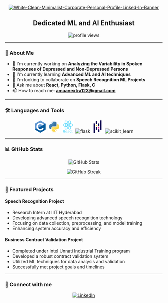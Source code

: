 <!-- Replace your existing README content with this enhanced version -->
<!-- Add a style block with CSS to set the background for the body -->
<p align="center">
<a href="https://ibb.co/zmsDnvL"><img src="https://i.ibb.co/4FW3mrD/White-Clean-Minimalist-Corporate-Personal-Profile-Linked-In-Banner.png" alt="White-Clean-Minimalist-Corporate-Personal-Profile-Linked-In-Banner" border="0"></a>
</p>

<h2 align="center">Dedicated ML and AI Enthusiast</h3>

<p align="center">
  <img src="https://komarev.com/ghpvc/?username=m0hammedd-amaan&label=Profile%20views&color=0e75b6&style=flat" alt="profile views" />

</p>

---

### 🚀 About Me

- 🔭 I'm currently working on **Analyzing the Variability in Spoken Responses of Depressed and Non-Depressed Persons**
- 🌱 I'm currently learning **Advanced ML and AI techniques**
- 👯 I'm looking to collaborate on **Speech Recognition ML Projects**
- 💬 Ask me about **React, Python, Flask, C**
- 📫 How to reach me: **amaanextra123@gmail.com**

---

### 🛠 Languages and Tools

<p align="center">
  <img src="https://raw.githubusercontent.com/devicons/devicon/master/icons/c/c-original.svg" alt="c" width="40" height="40"/>
  <img src="https://raw.githubusercontent.com/devicons/devicon/master/icons/python/python-original.svg" alt="python" width="40" height="40"/>
  <img src="https://raw.githubusercontent.com/devicons/devicon/master/icons/react/react-original-wordmark.svg" alt="react" width="40" height="40"/>
  <img src="https://www.vectorlogo.zone/logos/pocoo_flask/pocoo_flask-icon.svg" alt="flask" width="40" height="40"/>
  <img src="https://raw.githubusercontent.com/devicons/devicon/2ae2a900d2f041da66e950e4d48052658d850630/icons/pandas/pandas-original.svg" alt="pandas" width="40" height="40"/>
  <img src="https://upload.wikimedia.org/wikipedia/commons/0/05/Scikit_learn_logo_small.svg" alt="scikit_learn" width="40" height="40"/>
  <!-- Add other tool icons here -->
</p>

---

### 📊 GitHub Stats

<p align="center">
  <img src="https://github-readme-stats.vercel.app/api?username=m0hammedd-amaan&show_icons=true&theme=radical" alt="GitHub Stats" />
</p>

<p align="center">
  <img src="https://github-readme-streak-stats.herokuapp.com/?user=m0hammedd-amaan&theme=radical" alt="GitHub Streak" />
</p>

---

### 🌟 Featured Projects

#### Speech Recognition Project
- Research Intern at IIIT Hyderabad
- Developing advanced speech recognition technology
- Focusing on data collection, preprocessing, and model training
- Enhancing system accuracy and efficiency

#### Business Contract Validation Project
- Completed under Intel Unnati Industrial Training program
- Developed a robust contract validation system
- Utilized ML techniques for data analysis and validation
- Successfully met project goals and timelines

---

### 🤝 Connect with me

<p align="center">
  <a href="https://linkedin.com/in/amaan-p-569b3a227/" target="_blank">
    <img src="https://img.shields.io/badge/-LinkedIn-0077B5?style=for-the-badge&logo=linkedin&logoColor=white" alt="LinkedIn" />
  </a>
  <!-- Add other social media badges here -->
</p>

<!-- CSS for profile image animation -->


